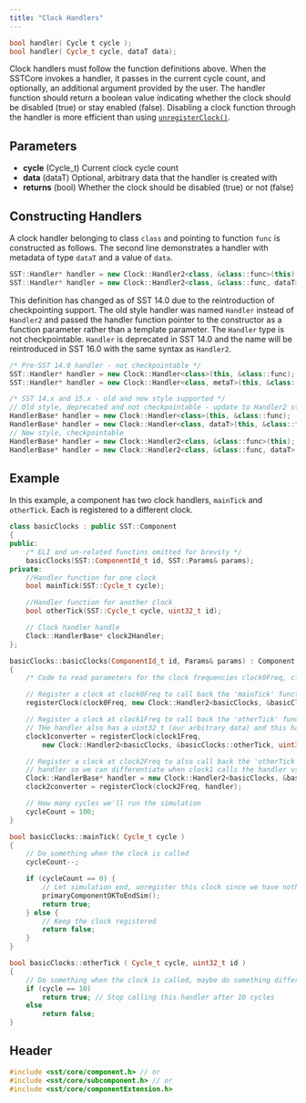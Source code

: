 ```yaml
---
title: "Clock Handlers"
---
```


```cpp
bool handler( Cycle t cycle );
bool handler( Cycle_t cycle, dataT data);
```

Clock handlers must follow the function definitions above. When the SSTCore invokes a handler, it passes in the current cycle count, and optionally, an additional argument provided by the user. The handler function should return a boolean value indicating whether the clock should be disabled (true) or stay enabled (false). Disabling a clock function through the handler is more efficient than using [`unregisterClock()`](../component/time/unregisterClock).

## Parameters
* **cycle** (Cycle_t) Current clock cycle count
* **data** (dataT) Optional, arbitrary data that the handler is created with
* **returns** (bool) Whether the clock should be disabled (true) or not (false)

## Constructing Handlers
A clock handler belonging to class `class` and pointing to function `func` is constructed as follows. The second line demonstrates a handler with metadata of type `dataT` and a value of `data`.
```cpp
SST::Handler* handler = new Clock::Handler2<class, &class::func>(this);
SST::Handler* handler = new Clock::Handler2<class, &class::func, dataT>(this, data);
```

This definition has changed as of SST 14.0 due to the reintroduction of checkpointing support. The old style handler was named `Handler` instead of `Handler2` and passed the handler function pointer to the constructor as a function parameter rather than a template parameter. The `Handler` type is not checkpointable. `Handler` is deprecated in SST 14.0 and the name will be reintroduced in SST 16.0 with the same syntax as `Handler2`.

```cpp title="Handler construction in different versions of SST"
/* Pre-SST 14.0 handler - not checkpointable */
SST::Handler* handler = new Clock::Handler<class>(this, &class::func);
SST::Handler* handler = new Clock::Handler<class, metaT>(this, &class::func, data);

/* SST 14.x and 15.x - old and new style supported */
// Old style, deprecated and not checkpointable - update to Handler2 style instead
HandlerBase* handler = new Clock::Handler<class>(this, &class::func);
HandlerBase* handler = new Clock::Handler<class, dataT>(this, &class::func, data);
// New style, checkpointable
HandlerBase* handler = new Clock::Handler2<class, &class::func>(this);
HandlerBase* handler = new Clock::Handler2<class, &class::func, dataT>(this, data);
```

## Example
<!--- SOURCE_CODE: sst-elements/src/sst/elements/simpleElementExample/basicClocks.h --->
<!--- SOURCE_CODE: sst-elements/src/sst/elements/simpleElementExample/basicClocks.cc --->
In this example, a component has two clock handlers, `mainTick` and `otherTick`. Each is registered to a different clock.
```cpp title="Excerpt from sst-elements/src/sst/elements/simpleElementExample/basicClocks.h"
class basicClocks : public SST::Component
{
public:
    /* ELI and un-related functins omitted for brevity */
    basicClocks(SST::ComponentId_t id, SST::Params& params);
private:
    //Handler function for one clock
    bool mainTick(SST::Cycle_t cycle);

    //Handler function for another clock
    bool otherTick(SST::Cycle_t cycle, uint32_t id);

    // Clock handler handle
    Clock::HandlerBase* clock2Handler;
};
```
```cpp title="Excerpt from sst-elements/src/sst/elements/simpleElementExample/basicClocks.cc"
basicClocks::basicClocks(ComponentId_t id, Params& params) : Component(id)
{
    /* Code to read parameters for the clock frequencies clock0Freq, clock1Freq, clock2Freq */

    // Register a clock at clock0Freq to call back the 'mainTick' function
    registerClock(clock0Freq, new Clock::Handler2<basicClocks, &basicClocks::mainTick>(this));

    // Register a clock at clock1Freq to call back the 'otherTick' function. 
    // THe handler also has a uint32_t (our arbitrary data) and this handler will pass a '1' in that field
    clock1converter = registerClock(clock1Freq,
        new Clock::Handler2<basicClocks, &basicClocks::otherTick, uint32_t>(this, 1));

    // Register a clock at clock2Freq to also call back the 'otherTick' function. This will pass a '2' to the 
    // handler so we can differentiate when clock1 calls the handler vs. clock2
    Clock::HandlerBase* handler = new Clock::Handler2<basicClocks, &basicClocks::otherTick, uint32_t>(this, 2);
    clock2converter = registerClock(clock2Freq, handler);

    // How many cycles we'll run the simulation
    cycleCount = 100;
}

bool basicClocks::mainTick( Cycle_t cycle )
{
    // Do something when the clock is called
    cycleCount--;

    if (cycleCount == 0) {
        // Let simulation end, unregister this clock since we have nothing else to do
        primaryComponentOKToEndSim();
        return true;
    } else {
        // Keep the clock registered
        return false;
    }
}

bool basicClocks::otherTick ( Cycle_t cycle, uint32_t id )
{
    // Do something when the clock is called, maybe do something different if id=1 vs id=2
    if (cycle == 10)
        return true; // Stop calling this handler after 10 cycles
    else
        return false;
}
```

## Header
```cpp
#include <sst/core/component.h> // or
#include <sst/core/subcomponent.h> // or
#include <sst/core/componentExtension.h>
```
